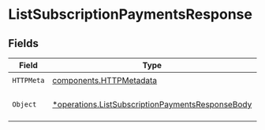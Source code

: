 # ListSubscriptionPaymentsResponse


## Fields

| Field                                                                                                               | Type                                                                                                                | Required                                                                                                            | Description                                                                                                         |
| ------------------------------------------------------------------------------------------------------------------- | ------------------------------------------------------------------------------------------------------------------- | ------------------------------------------------------------------------------------------------------------------- | ------------------------------------------------------------------------------------------------------------------- |
| `HTTPMeta`                                                                                                          | [components.HTTPMetadata](../../models/components/httpmetadata.md)                                                  | :heavy_check_mark:                                                                                                  | N/A                                                                                                                 |
| `Object`                                                                                                            | [*operations.ListSubscriptionPaymentsResponseBody](../../models/operations/listsubscriptionpaymentsresponsebody.md) | :heavy_minus_sign:                                                                                                  | A list of payment objects.                                                                                          |